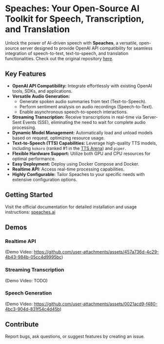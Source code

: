 # Speaches: Your Open-Source AI Toolkit for Speech, Transcription, and Translation

Unlock the power of AI-driven speech with **Speaches**, a versatile, open-source server designed to provide OpenAI API compatibility for seamless integration of speech-to-text, text-to-speech, and translation functionalities.  Check out the original repository [here](https://github.com/speaches-ai/speaches).

## Key Features

*   **OpenAI API Compatibility:**  Integrate effortlessly with existing OpenAI tools, SDKs, and applications.
*   **Versatile Audio Generation:**
    *   Generate spoken audio summaries from text (Text-to-Speech).
    *   Perform sentiment analysis on audio recordings (Speech-to-Text).
    *   Enable asynchronous speech-to-speech interactions.
*   **Streaming Transcription:**  Receive transcriptions in real-time via Server-Sent Events (SSE), eliminating the need to wait for complete audio processing.
*   **Dynamic Model Management:** Automatically load and unload models based on request, optimizing resource usage.
*   **Text-to-Speech (TTS) Capabilities:** Leverage high-quality TTS models, including `kokoro` (ranked #1 in the [TTS Arena](https://huggingface.co/spaces/Pendrokar/TTS-Spaces-Arena)) and `piper`.
*   **Flexible Hardware Support:** Utilize both GPU and CPU resources for optimal performance.
*   **Easy Deployment:**  Deploy using Docker Compose and Docker.
*   **Realtime API:**  Access real-time processing capabilities.
*   **Highly Configurable:** Tailor Speaches to your specific needs with extensive configuration options.

## Getting Started

Visit the official documentation for detailed installation and usage instructions: [speaches.ai](https://speaches.ai/)

## Demos

### Realtime API

(Demo Video:  https://github.com/user-attachments/assets/457a736d-4c29-4b43-984b-05cc4d9995bc)

### Streaming Transcription

(Demo Video: TODO)

### Speech Generation

(Demo Video: https://github.com/user-attachments/assets/0021acd9-f480-4bc3-904d-831f54c4d45b)

## Contribute

Report bugs, ask questions, or suggest features by creating an issue.